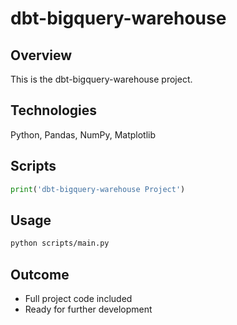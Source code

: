 # dbt-bigquery-warehouse

## Overview
This is the dbt-bigquery-warehouse project.

## Technologies
Python, Pandas, NumPy, Matplotlib

## Scripts
```python
print('dbt-bigquery-warehouse Project')
```

## Usage
```bash
python scripts/main.py
```

## Outcome
- Full project code included
- Ready for further development

